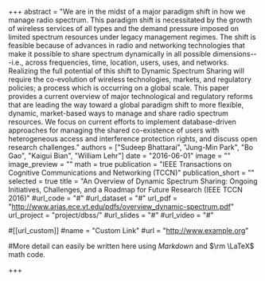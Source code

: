 +++
abstract = "We are in the midst of a major paradigm shift in how we manage radio spectrum. This paradigm shift is necessitated by the growth of wireless services of all types and the demand pressure imposed on limited spectrum resources under legacy management regimes. The shift is feasible because of advances in radio and networking technologies that make it possible to share spectrum dynamically in all possible dimensions---i.e., across frequencies, time, location, users, uses, and networks. Realizing the full potential of this shift to Dynamic Spectrum Sharing will require the co-evolution of wireless technologies, markets, and regulatory policies; a process which is occurring on a global scale. This paper provides a current overview of major technological and regulatory reforms that are leading the way toward a global paradigm shift to more flexible, dynamic, market-based ways to manage and share radio spectrum resources. We focus on current efforts to implement database-driven approaches for managing the shared co-existence of users with heterogeneous access and interference protection rights, and discuss open research challenges."
authors = ["Sudeep Bhattarai", "Jung-Min Park", "Bo Gao", "Kaigui Bian", "William Lehr"]
date = "2016-06-01"
image = ""
image_preview = ""
math = true
publication = "IEEE Transactions on Cognitive Communications and Networking (TCCN)"
publication_short = ""
selected = true
title = "An Overview of Dynamic Spectrum Sharing: Ongoing Initiatives, Challenges, and a Roadmap for Future Research (IEEE TCCN 2016)"
#url_code = "#"
#url_dataset = "#"
url_pdf = "http://www.arias.ece.vt.edu/pdfs/overview_dynamic-spectrum.pdf"
url_project = "project/dbss/"
#url_slides = "#"
#url_video = "#"

#[[url_custom]]
#name = "Custom Link"
#url = "http://www.example.org"

#More detail can easily be written here using *Markdown* and $\rm \LaTeX$ math code.

+++

